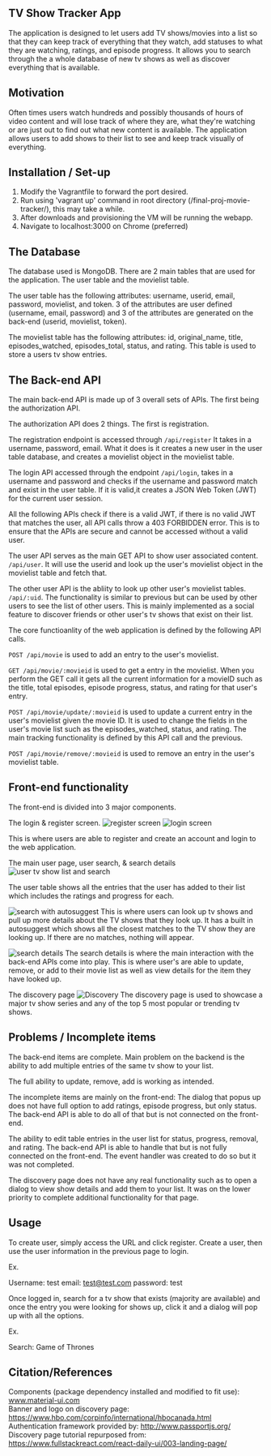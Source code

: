 ## TV Show Tracker App

The application is designed to let users add TV shows/movies into a list so that they can keep track of everything that they watch, add statuses to what they are watching, ratings, and episode progress. It allows you to search through the a whole database of new tv shows as well as discover everything that is available.  

## Motivation

Often times users watch hundreds and possibly thousands of hours of video content and will lose track of where they are, what they're watching or are just out to find out what new content is available. The application allows users to add shows to their list to see and keep track visually of everything. 

## Installation / Set-up

1. Modify the Vagrantfile to forward the port desired. 
2. Run using 'vagrant up' command in root directory (/final-proj-movie-tracker/), this may take a while. 
3. After downloads and provisioning the VM will be running the webapp. 
4. Navigate to localhost:3000 on Chrome (preferred)

## The Database

The database used is MongoDB. There are 2 main tables that are used for the application. The user table and the movielist table.

The user table has the following attributes:
username, userid, email, password, movielist, and token. 
3 of the attributes are user defined (username, email, password) and 3 of the attributes are generated on the back-end (userid, movielist, token).

The movielist table has the following attributes:
id, original_name, title, episodes_watched, episodes_total, status, and rating. This table is used to store a users tv show entries. 

## The Back-end API

The main back-end API is made up of 3 overall sets of APIs. The first being the authorization API. 

The authorization API does 2 things. The first is registration.

The registration endpoint is accessed through `/api/register`
It takes in a username, password, email. What it does is it creates a new user in the user table database, and creates a movielist object in the movielist table. 

The login API accessed through the endpoint `/api/login`, takes in a username and password and checks if the username and password match and exist in the user table. If it is valid,it creates a JSON Web Token (JWT) for the current user session.

All the following APIs check if there is a valid JWT, if there is no valid JWT that matches the user, all API calls throw a 403 FORBIDDEN error. This is to ensure that the APIs are secure and cannot be accessed without a valid user. 

The user API serves as the main GET API to show user associated content. `/api/user`. It will use the userid and look up the user's movielist object in the movielist table and fetch that. 

The other user API is the abliity to look up other user's movielist tables. `/api/:uid`. The functionality is similar to previous but can be used by other users to see the list of other users. This is mainly implemented as a social feature to discover friends or other user's tv shows that exist on their list. 

The core functioanlity of the web application is defined by the following API calls.

`POST /api/movie` is used to add an entry to the user's movielist. 

`GET /api/movie/:movieid` is used to get a entry in the movielist. When you perform the GET call it gets all the current information for a movieID such as the title, total episodes, episode progress, status, and rating for that user's entry. 

`POST /api/movie/update/:movieid` is used to update a current entry in the user's movielist given the movie ID. It is used to change the fields in the user's movie list such as the episodes_watched, status, and rating. The main tracking functionality is defined by this API call and the previous.

`POST /api/movie/remove/:movieid` is used to remove an entry in the user's movielist table. 

## Front-end functionality

The front-end is divided into 3 major components. 

The login & register screen.
![register screen](https://i.imgur.com/nvBsgr2.png)
![login screen](https://i.imgur.com/5xlnHio.png)

This is where users are able to register and create an account and login to the web application. 

The main user page, user search, & search details
![user tv show list and search](http://i.imgur.com/nmsfBCg.jpg)

The user table shows all the entries that the user has added to their list which includes the ratings and progress for each. 

![search with autosuggest](https://i.imgur.com/F1TBlnl.png)
This is where users can look up tv shows and pull up more details about the TV shows that they look up. It has a built in autosuggest which shows all the closest matches to the TV show they are looking up. If there are no matches, nothing will appear.


![search details](https://i.imgur.com/MXZ9WQx.png)
The search details is where the main interaction with the back-end APIs come into play. This is where user's are able to update, remove, or add to their movie list as well as view details for the item they have looked up. 

The discovery page
![Discovery](https://i.imgur.com/FLMYSkt.jpg)
The discovery page is used to showcase a major tv show series and any of the top 5 most popular or trending tv shows.


## Problems / Incomplete items
The back-end items are complete. Main problem on the backend is the ability to add multiple entries of the same tv show to your list. 

The full ability to update, remove, add is working as intended. 

The incomplete items are mainly on the front-end:
The dialog that popus up does not have full option to add ratings, episode progress, but only status. The back-end API is able to do all of that but is not connected on the front-end. 

The ability to edit table entries in the user list for status, progress, removal, and rating. The back-end API is able to handle that but is not fully connected on the front-end. The event handler was created to do so but it was not completed. 

The discovery page does not have any real functionality such as to open a dialog to view show details and add them to your list. It was on the lower priority to complete additional functionality for that page. 


## Usage

To create user, simply access the URL and click register. Create a user, then use the user information in the previous page to login.

Ex.

Username: test
email: test@test.com
password: test

Once logged in, search for a tv show that exists (majority are available) and once the entry you were looking for shows up, click it and a dialog will pop up with all the options. 

Ex.

Search: Game of Thrones

## Citation/References

Components (package dependency installed and modified to fit use): www.material-ui.com  
Banner and logo on discovery page: https://www.hbo.com/corpinfo/international/hbocanada.html  
Authentication framework provided by: http://www.passportjs.org/  
Discovery page tutorial repurposed from: https://www.fullstackreact.com/react-daily-ui/003-landing-page/  

